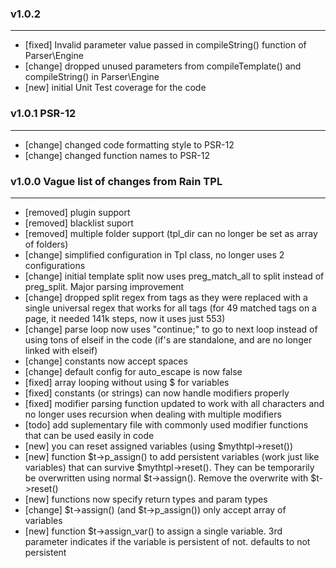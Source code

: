 ### v1.0.2   
-----------
* [fixed] Invalid parameter value passed in compileString() function of Parser\Engine  
* [change] dropped unused parameters from compileTemplate() and compileString() in Parser\Engine  
* [new] initial Unit Test coverage for the code  
  
  
### v1.0.1 PSR-12  
------------------
* [change] changed code formatting style to PSR-12
* [change] changed function names to PSR-12
  
  
### v1.0.0 Vague list of changes from Rain TPL  
------------------------------------------
* [removed] plugin support  
* [removed] blacklist suport  
* [removed] multiple folder support (tpl_dir can no longer be set as array of folders)
* [change] simplified configuration in Tpl class, no longer uses 2 configurations  
* [change] initial template split now uses preg_match_all to split instead of preg_split. Major parsing improvement  
* [change] dropped split regex from tags as they were replaced with a single universal regex that works for all tags (for 49 matched tags on a page, it needed 141k steps, now it uses just 553)  
* [change] parse loop now uses "continue;" to go to next loop instead of using tons of elseif in the code (if's are standalone, and are no longer linked with elseif)  
* [change] constants now accept spaces  
* [change] default config for auto_escape is now false  
* [fixed] array looping without using $ for variables  
* [fixed] constants (or strings) can now handle modifiers properly  
* [fixed] modifier parsing function updated to work with all characters and no longer uses recursion when dealing with multiple modifiers  
* [todo] add suplementary file with commonly used modifier functions that can be used easily in code  
* [new] you can reset assigned variables (using $mythtpl->reset())  
* [new] function $t->p_assign() to add persistent variables (work just like variables) that can survive $mythtpl->reset(). They can be temporarily be overwritten using normal $t->assign(). Remove the overwrite with $t->reset()  
* [new] functions now specify return types and param types   
* [change] $t->assign() (and $t->p_assign()) only accept array of variables  
* [new] function $t->assign_var() to assign a single variable. 3rd parameter indicates if the variable is persistent of not. defaults to not persistent  

